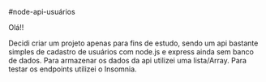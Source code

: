 #node-api-usuários

Olá!!

Decidi criar um projeto apenas para fins de estudo, sendo um api bastante simples de cadastro de usuários com node.js e express ainda sem banco de dados.
Para armazenar os dados da api utilizei uma lista/Array.
Para testar os endpoints utilizei o Insomnia.
